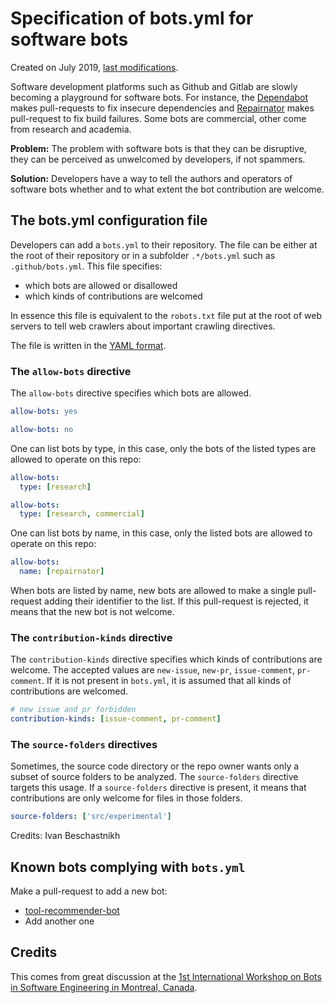 # Specification of bots.yml for software bots

Created on July 2019, [last modifications](https://github.com/monperrus/bots.yml/commits/master).
  
Software development platforms such as Github and Gitlab are slowly becoming a playground for software bots. For instance, the [Dependabot](https://dependabot.com/) makes pull-requests to fix insecure dependencies and [Repairnator](https://github.com/Spirals-Team/repairnator/) makes pull-request to fix build failures. Some bots are commercial, other come from research and academia. 

**Problem:** The problem with software bots is that they can be disruptive, they can be perceived as unwelcomed by developers, if not spammers.

**Solution:** Developers have a way to tell the authors and operators of software bots whether and to what extent the bot contribution are welcome.

## The bots.yml configuration file

Developers can add a `bots.yml` to their repository. The file can be either at the root of their repository or in a subfolder `.*/bots.yml` such as `.github/bots.yml`. This file specifies:
* which bots are allowed or disallowed
* which kinds of contributions are welcomed

In essence this file is equivalent to the `robots.txt` file put at the root of web servers to tell web crawlers about important crawling directives.

The file is written in the [YAML format](https://en.wikipedia.org/wiki/YAML).

### The `allow-bots` directive

The `allow-bots` directive specifies which bots are allowed.

```yml
allow-bots: yes
```

```yml
allow-bots: no
```

One can list bots by type, in this case, only the bots of the listed types are allowed to operate on this repo:
```yml
allow-bots:
  type: [research]
```

```yml
allow-bots:
  type: [research, commercial]
```

One can list bots by name, in this case, only the listed bots are allowed to operate on this repo:
```yml
allow-bots:
  name: [repairnator]
```

When bots are listed by name, new bots are allowed to make a single pull-request adding their identifier to the list. If this pull-request is rejected, it means that the new bot is not welcome.


### The `contribution-kinds` directive

The `contribution-kinds` directive specifies which kinds of contributions are welcome. The accepted values are
`new-issue`, `new-pr`, `issue-comment`, `pr-comment`. If it is not present in `bots.yml`, it is assumed that all kinds of contributions are welcomed.


```yml
# new issue and pr forbidden
contribution-kinds: [issue-comment, pr-comment]
```

### The `source-folders` directives

Sometimes, the source code directory or the repo owner wants only a subset of source folders to be analyzed. The `source-folders` directive targets this usage. If a `source-folders` directive is present, it means that contributions are only welcome for files in those folders.

```yml
source-folders: ['src/experimental']
```

Credits: Ivan Beschastnikh

## Known bots complying with `bots.yml`

Make a pull-request to add a new bot:

* [tool-recommender-bot](https://github.com/chbrown13/tool-recommender-bot)
* Add another one

## Credits

This comes from great discussion at the [1st International Workshop on Bots in Software Engineering in Montreal, Canada](http://botse.org/).








